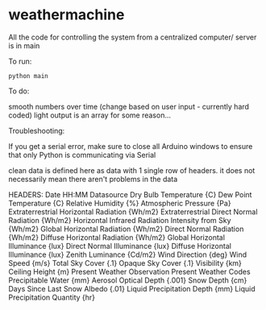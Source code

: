 # weathermachine

All the code for controlling the system from a centralized computer/ server is in main

To run:

`python main`


To do:

smooth numbers over time (change based on user input - currently hard coded)
light output is an array for some reason...

Troubleshooting:

If you get a serial error, make sure to close all Arduino windows to ensure that only Python is communicating via Serial



clean data is defined here as data with 1 single row of headers.
it does not necessarily mean there aren't problems in the data

HEADERS:
Date
HH:MM
Datasource
Dry Bulb Temperature {C}
Dew Point Temperature {C}
Relative Humidity {%}
Atmospheric Pressure {Pa}
Extraterrestrial Horizontal Radiation {Wh/m2}
Extraterrestrial Direct Normal Radiation {Wh/m2}
Horizontal Infrared Radiation Intensity from Sky {Wh/m2}
Global Horizontal Radiation {Wh/m2}
Direct Normal Radiation {Wh/m2}
Diffuse Horizontal Radiation {Wh/m2}
Global Horizontal Illuminance {lux}
Direct Normal Illuminance {lux}
Diffuse Horizontal Illuminance {lux}
Zenith Luminance {Cd/m2}
Wind Direction {deg}
Wind Speed {m/s}
Total Sky Cover {.1}
Opaque Sky Cover {.1}
Visibility {km}
Ceiling Height {m}
Present Weather Observation
Present Weather Codes
Precipitable Water {mm}
Aerosol Optical Depth {.001}
Snow Depth {cm}
Days Since Last Snow
Albedo {.01}
Liquid Precipitation Depth {mm}
Liquid Precipitation Quantity {hr}
